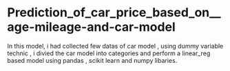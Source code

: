 # Prediction_of_car_price_based_on__age-mileage-and-car-model
In this model, i had collected few datas  of car model , using dummy variable technic , i divied the car model into categories and perform a linear_reg based model using pandas , scikit learn and numpy libaries.
